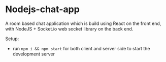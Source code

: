 # Nodejs-chat-app
A room  based chat application which is build using React on the front end, with NodeJS + Socket.io web socket library on the back end. 

Setup:
- run ```npm i && npm start``` for both client and server side to start the development server
